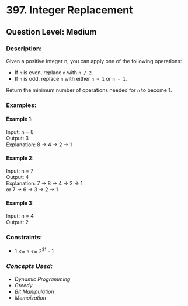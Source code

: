 # 397. Integer Replacement
## Question Level: Medium
### Description:
Given a positive integer n, you can apply one of the following operations:

- If `n` is even, replace `n` with `n / 2`.
- If `n` is odd, replace `n` with either `n + 1` or `n - 1`.

Return the minimum number of operations needed for `n` to become 1.

### Examples:
#### Example 1:

Input: n = 8  
Output: 3  
Explanation: 8 -> 4 -> 2 -> 1   
#### Example 2:

Input: n = 7  
Output: 4  
Explanation: 7 -> 8 -> 4 -> 2 -> 1  
or 7 -> 6 -> 3 -> 2 -> 1  
#### Example 3:

Input: n = 4  
Output: 2  

### Constraints:

- 1 <= `n` <= 2<sup>31</sup> - 1

### <i>Concepts Used:
- Dynamic Programming
- Greedy
- Bit Manipulation
- Memoization</i>